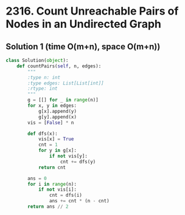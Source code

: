 # 2316. Count Unreachable Pairs of Nodes in an Undirected Graph

## Solution 1 (time O(m+n), space O(m+n))

```python
class Solution(object):
    def countPairs(self, n, edges):
        """
        :type n: int
        :type edges: List[List[int]]
        :rtype: int
        """
        g = [[] for _ in range(n)]
        for x, y in edges:
            g[x].append(y)
            g[y].append(x)
        vis = [False] * n

        def dfs(x):
            vis[x] = True
            cnt = 1
            for y in g[x]:
                if not vis[y]:
                    cnt += dfs(y)
            return cnt

        ans = 0
        for i in range(n):
            if not vis[i]:
                cnt = dfs(i)
                ans += cnt * (n - cnt)
        return ans // 2
```
